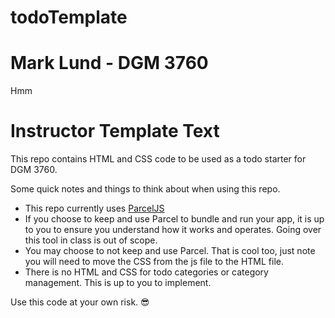 # todoTemplate

# Mark Lund - DGM 3760

Hmm

# Instructor Template Text

This repo contains HTML and CSS code to be used as a todo starter for DGM 3760.

Some quick notes and things to think about when using this repo.
- This repo currently uses [ParcelJS](https://en.parceljs.org/getting_started.html)
- If you choose to keep and use Parcel to bundle and run your app, it is up to you to ensure you understand how it works and operates. Going over this tool in class is out of scope.
- You may choose to not keep and use Parcel. That is cool too, just note you will need to move the CSS from the js file to the HTML file.
- There is no HTML and CSS for todo categories or category management. This is up to you to implement.

Use this code at your own risk. 😎
